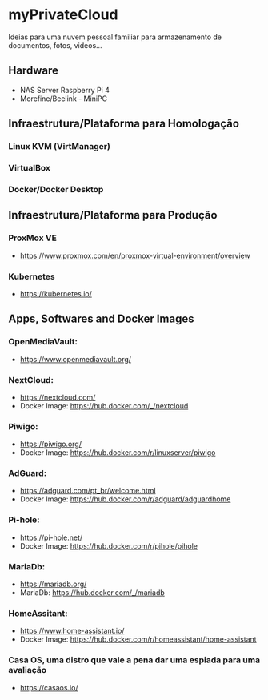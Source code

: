 # myPrivateCloud
Ideias para uma nuvem pessoal familiar para armazenamento de documentos, fotos, videos...

## Hardware
- NAS Server Raspberry Pi 4
- Morefine/Beelink - MiniPC

## Infraestrutura/Plataforma para Homologação
### Linux KVM (VirtManager)
### VirtualBox
### Docker/Docker Desktop

## Infraestrutura/Plataforma para Produção
### ProxMox VE
- https://www.proxmox.com/en/proxmox-virtual-environment/overview 
### Kubernetes
- https://kubernetes.io/

## Apps, Softwares and Docker Images
### OpenMediaVault: 
- https://www.openmediavault.org/

### NextCloud:
- https://nextcloud.com/
- Docker Image: https://hub.docker.com/_/nextcloud

### Piwigo: 
- https://piwigo.org/
- Docker Image: https://hub.docker.com/r/linuxserver/piwigo

### AdGuard: 
- https://adguard.com/pt_br/welcome.html
- Docker Image: https://hub.docker.com/r/adguard/adguardhome

### Pi-hole:
- https://pi-hole.net/
- Docker Image: https://hub.docker.com/r/pihole/pihole


### MariaDb: 
- https://mariadb.org/
- MariaDb: https://hub.docker.com/_/mariadb

### HomeAssitant: 
- https://www.home-assistant.io/
- Docker Image: https://hub.docker.com/r/homeassistant/home-assistant

### Casa OS, uma distro que vale a pena dar uma espiada para uma avaliação
- https://casaos.io/

